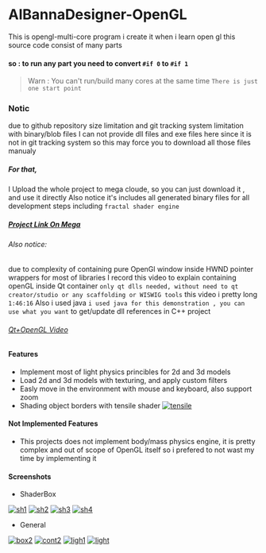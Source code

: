 # AlBannaDesigner-OpenGL
This is opengl-multi-core  program i create it when i learn open gl
this source code consist of many parts 
#### so : to run any part you need to convert `#if 0` to `#if 1` 
> Warn : You can't run/build many cores at the same time `There is just one start point`

### Notic
due to github repository size limitation and git tracking system limitation with binary/blob files
I can not provide dll files and exe files here since it is not in git tracking system
so this may force you to download all those files manualy 
##### For that,
I Upload the whole project to mega cloude, so you can just download it , and use it directly
Also notice it's includes all generated binary files for all development steps
including `fractal shader engine`

##### [Project Link On Mega](https://mega.nz/#F!D0YmiYyT!DXa8ySaJ5UX0EsYPRMNplw)

###### Also notice:
due to complexity of containing pure OpenGl window inside HWND pointer wrappers for most of libraries I record this video to explain
containing openGL inside Qt container `only qt dlls needed, without need to qt creator/studio or any scaffolding or WISWIG tools` this video i pretty long `1:46:16` Also i used java `i used java for this demonstration , you can use what you want` to get/update dll references in C++ project

###### [Qt+OpenGL Video](https://mega.nz/#!f4oQWAgS!acDF7rFMB8roCbeJO9cgVUTD4bI8ZSMAvkd8msh-ykU)

#### Features
* Implement most of light physics princibles for 2d and 3d models
* Load 2d and 3d models with texturing, and apply custom filters
* Easly move in the environment with mouse and keyboard, also support zoom
* Shading object borders with tensile shader
  <a href="https://ibb.co/tQthkdW"><img src="https://i.ibb.co/9cLvzMC/tensile.png" alt="tensile" border="0"></a>
  
#### Not Implemented Features
* This projects does not implement body/mass physics engine, it is pretty complex and out of scope of OpenGL itself
so i prefered to not wast my time by implementing it

#### Screenshots

* ShaderBox

<a href="https://ibb.co/LQ4MT2k"><img src="https://i.ibb.co/RhL1XVv/sh1.png" alt="sh1" border="0"></a>
<a href="https://ibb.co/yNmRZS8"><img src="https://i.ibb.co/0npX6tf/sh2.png" alt="sh2" border="0"></a>
<a href="https://ibb.co/RNBxX4z"><img src="https://i.ibb.co/W0Pbrpg/sh3.png" alt="sh3" border="0"></a>
<a href="https://ibb.co/k2YmFJh"><img src="https://i.ibb.co/9HRZjhq/sh4.png" alt="sh4" border="0"></a>

* General

<a href="https://ibb.co/N7h8Lrh"><img src="https://i.ibb.co/BwDXgGD/box2.png" alt="box2" border="0"></a>
<a href="https://ibb.co/6Zs2C7T"><img src="https://i.ibb.co/Ct0qG3Y/cont2.png" alt="cont2" border="0"></a>
<a href="https://ibb.co/hfyHBz4"><img src="https://i.ibb.co/bJPLs9C/ligh1.png" alt="ligh1" border="0"></a>
<a href="https://ibb.co/vh6xc4n"><img src="https://i.ibb.co/0KRjnyb/light.png" alt="light" border="0"></a>

